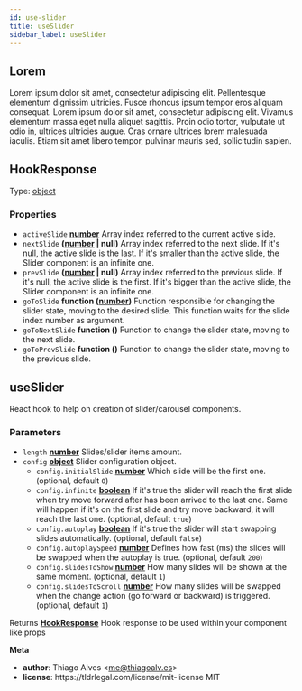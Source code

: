 ```yaml
---
id: use-slider
title: useSlider
sidebar_label: useSlider
---
```


## Lorem

Lorem ipsum dolor sit amet, consectetur adipiscing elit. Pellentesque elementum dignissim ultricies. Fusce rhoncus ipsum tempor eros aliquam consequat. Lorem ipsum dolor sit amet, consectetur adipiscing elit. Vivamus elementum massa eget nulla aliquet sagittis. Proin odio tortor, vulputate ut odio in, ultrices ultricies augue. Cras ornare ultrices lorem malesuada iaculis. Etiam sit amet libero tempor, pulvinar mauris sed, sollicitudin sapien.

<!-- Generated by documentation.js. Update this documentation by updating the source code. -->

## HookResponse

Type: [object][1]

### Properties

-   `activeSlide` **[number][2]** Array index referred to the current active slide.
-   `nextSlide` **([number][2] | null)** Array index referred to the next slide. If it's null, the active slide is the last. If it's smaller than the active slide, the Slider component is an infinite one.
-   `prevSlide` **([number][2] | null)** Array index referred to the previous slide. If it's null, the active slide is the first. If it's bigger than the active slide, the Slider component is an infinite one.
-   `goToSlide` **function ([number][2])** Function responsible for changing the slider state, moving to the desired slide. This function waits for the slide index number as argument.
-   `goToNextSlide` **function ()** Function to change the slider state, moving to the next slide.
-   `goToPrevSlide` **function ()** Function to change the slider state, moving to the previous slide.

## useSlider

React hook to help on creation of slider/carousel components.

### Parameters

-   `length` **[number][2]** Slides/slider items amount.
-   `config` **[object][1]** Slider configuration object.
    -   `config.initialSlide` **[number][2]** Which slide will be the first one. (optional, default `0`)
    -   `config.infinite` **[boolean][3]** If it's true the slider will reach the first slide when try move forward after has been arrived to the last one. Same will happen if it's on the first slide and try move backward, it will reach the last one. (optional, default `true`)
    -   `config.autoplay` **[boolean][3]** If it's true the slider will start swapping slides automatically. (optional, default `false`)
    -   `config.autoplaySpeed` **[number][2]** Defines how fast (ms) the slides will be swapped when the autoplay is true. (optional, default `200`)
    -   `config.slidesToShow` **[number][2]** How many slides will be shown at the same moment. (optional, default `1`)
    -   `config.slidesToScroll` **[number][2]** How many slides will be swapped when the change action (go forward or backward) is triggered. (optional, default `1`)

Returns **[HookResponse][4]** Hook response to be used within your component like props

**Meta**

-   **author**: Thiago Alves &lt;me@thiagoalv.es>
-   **license**: https&#x3A;//tldrlegal.com/license/mit-license MIT

[1]: https://developer.mozilla.org/docs/Web/JavaScript/Reference/Global_Objects/Object

[2]: https://developer.mozilla.org/docs/Web/JavaScript/Reference/Global_Objects/Number

[3]: https://developer.mozilla.org/docs/Web/JavaScript/Reference/Global_Objects/Boolean

[4]: #hookresponse
